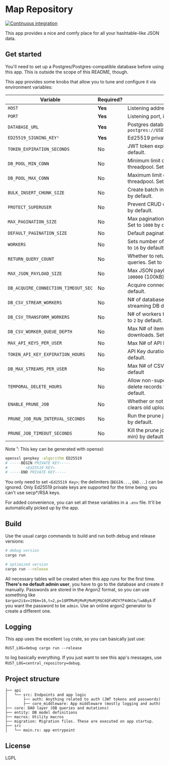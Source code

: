 # Map Repository

[![Continuous integration](https://github.com/rakbladsvalsen/repository/actions/workflows/ci.yml/badge.svg)](https://github.com/rakbladsvalsen/repository/actions/workflows/ci.yml)

This app provides a nice and comfy place for all your hashtable-like JSON data.

## Get started

You'll need to set up a Postgres/Postgres-compatible database before using this app. This is outside the scope of this README, though. 

This app provides some knobs that allow you to tune and configure it via environment variables:

| Variable                             | Required? |  Description                                                                                                           |
|--------------------------------------|-----------|------------------------------------------------------------------------------------------------------------------------|
| `HOST`                               | **Yes**   | Listening address, i.e. `127.0.0.1`                                                                                    |
| `PORT`                               | **Yes**   | Listening port, i.e. `8080`                                                                                            |
| `DATABASE_URL`                       | **Yes**   | Postgres database credentials, i.e. `postgres://USERNAME:PASSWORD@IP_ADDRESS:HOST/DATABASE`                            |
| `ED25519_SIGNING_KEY¹`               | **Yes**   | Ed25519 private key (used to sign JWT tokens)                                                                          |
| `TOKEN_EXPIRATION_SECONDS`           | No        | JWT token expiration (in seconds). Set to `5` minutes by default.                                                      |
| `DB_POOL_MIN_CONN`                   | No        | Minimum limit of connections for the database threadpool. Set to `10` by default.                                      |
| `DB_POOL_MAX_CONN`                   | No        | Maximum limit of connections for the database threadpool. Set to `100` by default.                                     |
| `BULK_INSERT_CHUNK_SIZE`             | No        | Create batch insert jobs with `N` entries at most. Set to `250` by default.                                            |
| `PROTECT_SUPERUSER`                  | No        | Prevent CRUD operations against superusers. Set to `true` by default.                                                  |
| `MAX_PAGINATION_SIZE`                | No        | Max pagination size that can be requested by any user. Set to `1000` by default.                                       |
| `DEFAULT_PAGINATION_SIZE`            | No        | Default pagination size. Set to `1000` by default.                                                                     |
| `WORKERS`                            | No        | Sets number of workers to start (per bind address). Set to `16` by default.                                            |
| `RETURN_QUERY_COUNT`                 | No        | Whether to return or not item and page counts for all queries. Set to `true` by default.                               |
| `MAX_JSON_PAYLOAD_SIZE`              | No        | Max JSON payload size for any incoming request. Set to `100000` (100kB) by default.                                    |
| `DB_ACQUIRE_CONNECTION_TIMEOUT_SEC`  | No        | Acquire connection timeout (in seconds). Set to `30`s by default.                                                      |
| `DB_CSV_STREAM_WORKERS`              | No        | N# of database streams (and workers) to use when streaming DB data. Set to `1` by default.                             |
| `DB_CSV_TRANSFORM_WORKERS`           | No        | N# of workers to use to process the DB stream data. Set to `2` by default.                                             |
| `DB_CSV_WORKER_QUEUE_DEPTH`          | No        | Max N# of items to put in the worker queue for CSV downloads. Set to `200` by default.                                 |
| `MAX_API_KEYS_PER_USER`              | No        | Max N# of API Keys per user. Set to `10` by default.                                                                   |
| `TOKEN_API_KEY_EXPIRATION_HOURS`     | No        | API Key duration, in hours. Set to `720` hours (30 days) by default.                                                   |
| `DB_MAX_STREAMS_PER_USER`            | No        | Max N# of CSV stream connections per user. Set to `2` by default                                                       |
| `TEMPORAL_DELETE_HOURS`              | No        | Allow non-superusers with `limitedDelete` permission to delete records from the last N# hours. Set to `24` by default. |
| `ENABLE_PRUNE_JOB`                   | No        | Whether or not to enable the periodic prune job. This clears old upload sessions. Set to `true` by default.            |
| `PRUNE_JOB_RUN_INTERVAL_SECONDS`     | No        | Run the prune job every N seconds. Set to `600`s (10 min) by default.                                                  |
| `PRUNE_JOB_TIMEOUT_SECONDS`          | No        | Kill the prune job after this many seconds. Set to `600`s (10 min) by default.                                         |


Note ¹: This key can be generated with openssl:
```bash
openssl genpkey -algorithm ED25519
# -----BEGIN PRIVATE KEY-----
#        <Ed25519 KEY>
# -----END PRIVATE KEY-----
```

You only need to set  `<Ed25519 Key>`; the delimiters (`BEGIN...`, `END...`) can be ignored. Only Ed25519 private keys are supported for the time being; you can't use secp*/RSA keys.

For added convenience, you can set all these variables in a `.env` file. It'll be automatically picked up by the app.

## Build

Use the usual cargo commands to build and run both debug and release versions:

```bash
# debug version
cargo run

# optimized version
cargo run --release
```

All necessary tables will be created when this app runs for the first time. **There's no default admin user**, you have to go to the database and create it manually. Passwords are stored in the Argon2 format, so you can use something like `$argon2i$v=19$m=16,t=2,p=1$MTMxMjMxMjMxMjM$C6QFxM2V7P4dKCm/lwAByA` if you want
the password to be `admin`. Use an online argon2 generator to create a different one.

## Logging

This app uses the excellent `log` crate, so you can basically just use:

```
RUST_LOG=debug cargo run --release
```

to log basically everything. If you just want to see this app's messages, use `RUST_LOG=central_repository=debug`.

## Project structure

``` 
├── api
│   └── src: Endpoints and app logic
│       ├── auth: Anything related to auth (JWT tokens and passwords)
│       ├── core_middleware: App middleware (mostly logging and auth)
├── core: DAO layer (DB queries and mutations)
├── entity: DB model definitions
├── macros: Utility macros
├── migration: Migration files. These are executed on app startup.
├── src
│   └── main.rs: app entrypoint

```

## License

LGPL